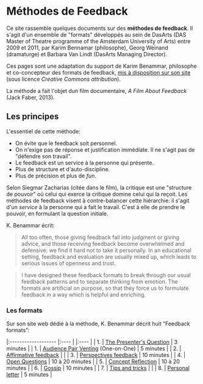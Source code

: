 # Méthodes de Feedback

Ce site rassemble quelques documents sur des **méthodes de feedback**. Il s'agit d'un ensemble de "formats" développés au sein de DasArts (DAS Master of Theatre programme of the Amsterdam University of Arts) entre 2009 et 2011, par Karim Bennamar (philosophe), Georg Weinand (dramaturge) et Barbara Van Lindt (DasArts Managing Director).

Ces pages sont une adaptation du support de Karim Benammar, philosophe et co-concepteur des formats de feedback, [mis à disposition sur son site](https://philosophy.teachable.com/p/learning-from-feedback) (sous licence *Creative Commons attribution*).

La méthode a fait l'objet dun film documentaire, *A Film About Feedback* (Jack Faber, 2013).

## Les principes

L'essentiel de cette méthode:

- On évite que le feedback soit personnel.
- On n'exige pas de réponse et justification immédiate. Il ne s'agit pas de "défendre son travail".
- Le feedback est un service à la personne qui présente.
- Plus de structure et d'auto-discipline.
- Plus de précision et plus de *fun*.

Selon Siegmar Zacharias (citée dans le film), la critique est une "structure de pouvoir" où celui qui exerce la critique domine celui qui la reçoit. Les méthodes de feedback visent à contre-balancer cette hiérarchie: il s'agit d'un *service* à la personne qui a fait le travail. C'est à elle de prendre le pouvoir, en formulant la question initiale.

K. Benammar écrit: 

> All too often, those giving feedback fall into judgment or giving advice, and those receiving feedback become overwhelmed and defensive: we find it hard not to take it personally. In an educational setting, feedback and evaluation are usually mixed up, which leads to serious issues of openness and trust.

> I have designed these feedback formats to break through our usual feedback patterns and to separate thinking from emotion. The formats are artificial on purpose, so that they force us to formulate feedback in a way which is helpful and enriching.

### Les formats

Sur son site web dédié à la méthode, K. Benammar décrit huit “Feedback formats”:

|:------------------- |:---- | |:---- |
| 1. | [The Presenter's Question](presenters-question.html)  | 3 minutes |
| 1. | [Audience Pair Venting](audience-pair-venting.html) (One-on-One)  | 5 minutes |
| 2. | [Affirmative feedback](affirmative-feedback.html)  | |
| 3. | [Perspectives feedback](perspectives-feedback.html)  | 10 minutes |
| 4. | [Open Questions](open-questions.html)  | 10 à 20 minutes |
| 5. | [Concept Reflection](concept-reflection.html)  | 10 à 20 minutes |
| 6. | [Gossip](gossip.html) | 10 minutes |
| 7. | [Tips and tricks](tips-and-tricks)  | |
| 8. | [Personal letter](personal-letter.html) | 5 minutes |

